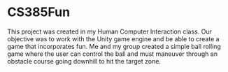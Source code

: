 # CS385Fun
This project was created in my Human Computer Interaction class. Our objective was to work with the Unity game engine and be 
able to create a game that incorporates fun. Me and my group created a simple ball rolling game where the user can control the 
ball and must maneuver through an obstacle course going downhill to hit the target zone.
